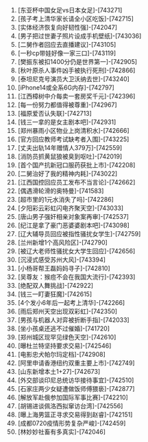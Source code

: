 
1. [东亚杯中国女足vs日本女足]-[743271]
1. [孩子考上清华家长请全小区吃饭]-[742715]
1. [实体经济恢复向好韧性强]-[742047]
1. [男子把过世妻子照片设成手机壁纸]-[743036]
1. [二舅作者回应去直播建议]-[743105]
1. [一秒cp带娃好像一家三口]-[743119]
1. [樊振东被扣1400分仍是世界第一]-[742905]
1. [秋叶原杀人事件凶手被执行死刑]-[742866]
1. [泰坦尼克号演员大卫沃纳去世]-[743240]
1. [iPhone14或全系6G内存]-[742797]
1. [江西樟树中介每卖一套房奖千元]-[742396]
1. [每一份努力都值得被尊重]-[742967]
1. [福原爱否认失联]-[742713]
1. [钱三一拿的是女主剧本吧]-[742931]
1. [郑州暴雨小区物业上岗清积水]-[742666]
1. [官方回应教师考试缺考者入围]-[743225]
1. [丈夫出轨14年赠情人379万]-[742559]
1. [消防员抓黄鼠狼被臭到呕吐]-[742019]
1. [首个国产抗新冠口服药获批上市]-[742208]
1. [二舅治好了我的精神内耗]-[743022]
1. [江西国控回应员工发布不当言论]-[742662]
1. [偶遇滑轮滑的奥特曼]-[741583]
1. [超市里的1元水消失了吗]-[742286]
1. [夕阳彩云彩虹闪电齐聚天空]-[743033]
1. [唐山男子强奸相亲对象案再审]-[742537]
1. [纪江是拿了豪门恶婆婆剧本吧]-[743098]
1. [辽大辅导员回应被指性骚扰女学生]-[742759]
1. [兰州新增1个高风险区]-[742790]
1. [被辽大老师性骚扰女大学生回应]-[742656]
1. [沉浸式感受苏州大风]-[743394]
1. [小杨哥帮王磊妈妈寻子]-[742810]
1. [吴尊友：猴痘不会在我国大流行]-[742393]
1. [绝配双人舞挑战]-[742922]
1. [钱三一盯妻狂魔]-[742615]
1. [4个发小6年后一起考上清华]-[742266]
1. [雨后郑州天空出现双彩虹]-[742350]
1. [男孩与机器人对弈被折断手指]-[742033]
1. [坐小孩桌还逃不过催婚]-[741720]
1. [郑州城区现罕见绿色天空]-[742610]
1. [曝杜兰特坚持要求交易]-[742546]
1. [电影忠犬帕尔玛定档]-[742908]
1. [阿里申请香港纽约双重主要上市]-[742749]
1. [山东新增本土1+27]-[742673]
1. [外交部谈印尼总统访华接待事宜]-[742510]
1. [石家庄两少女疑遭做饭师傅猥亵]-[742877]
1. [解放军赴俄参加国际军事比赛]-[742210]
1. [胡锡进谈佩洛西拟窜访台湾]-[742556]
1. [曝上海男篮正寻求交易得到赵睿]-[742151]
1. [成都0720疫情形势复杂严峻]-[742459]
1. [林妙妙社畜有多真实]-[742046]